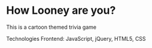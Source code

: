 # How Looney are you? 
This is a cartoon themed trivia game

Technologies
Frontend: JavaScript, jQuery, HTML5, CSS
